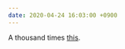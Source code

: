 ```yaml
---
date: 2020-04-24 16:03:00 +0900
---
```


A thousand times [this](https://twitter.com/poswald/status/1253554062676516865).
